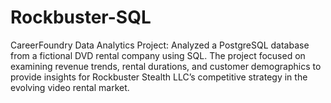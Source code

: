 # Rockbuster-SQL
CareerFoundry Data Analytics Project: Analyzed a PostgreSQL database from a fictional DVD rental company using SQL. The project focused on examining revenue trends, rental durations, and customer demographics to provide insights for Rockbuster Stealth LLC’s competitive strategy in the evolving video rental market.

